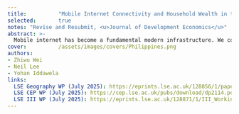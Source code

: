 ```yaml
---
title:          "Mobile Internet Connectivity and Household Wealth in the Philippines"
selected:       true
notes: "Revise and Resubmit, <u>Journal of Development Economics</u>"
abstract: >-
  Mobile internet has become a fundamental modern infrastructure. We consider how access influences household wealth in the Philippines using a granular measure of local connectivity based on geocoded cell towers and identify causal impact through an instrument based on proximity to submarine cable landing points. Our results show that mobile internet connectivity increases household wealth, with effects across education levels and most pronounced in urban areas. We investigate mechanisms and demonstrate that improved connectivity stimulates activity in key economic sectors. Mobile internet enhances educational outcomes and promotes female labor force participation, though predominantly in occasional roles.
cover:          /assets/images/covers/Philippines.png
authors:
- Zhiwu Wei
- Neil Lee
- Yohan Iddawela
links:
  LSE Geography WP (July 2025): https://eprints.lse.ac.uk/128856/1/paper_51_lee_et_al_1_.pdf
  LSE CEP WP (July 2025): https://cep.lse.ac.uk/pubs/download/dp2114.pdf
  LSE III WP (July 2025): https://eprints.lse.ac.uk/128871/1/III_Working_Paper_153_2_-combined.pdf
---
```

